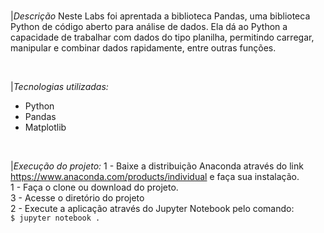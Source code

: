 <br>

|*Descrição*
Neste Labs foi aprentada a biblioteca Pandas, uma biblioteca Python de código aberto para análise de dados. Ela dá ao Python a capacidade de trabalhar com dados do tipo planilha, permitindo carregar, manipular e combinar dados rapidamente, entre outras funções.

<br>

|*Tecnologias utilizadas:*
- Python
- Pandas
- Matplotlib

<br>

|*Execução do projeto:*
1 - Baixe a distribuição Anaconda através do link https://www.anaconda.com/products/individual e faça sua instalação. <br>
1 - Faça o clone ou download do projeto.<br>
3 - Acesse o diretório do projeto <br>
2 - Execute a aplicação através do Jupyter Notebook pelo comando: <br>
```$ jupyter notebook .``` 

<br>


